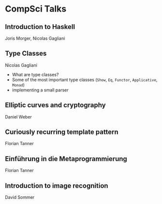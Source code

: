 # CompSci Talks

## Introduction to Haskell

Joris Morger, Nicolas Gagliani

## Type Classes
Nicolas Gagliani
- What are type classes?
- Some of the most important type classes (`Show`, `Eq`, `Functor`, `Applicative`, `Monad`)
- implementing a small parser

## Elliptic curves and cryptography

Daniel Weber

## Curiously recurring template pattern

Florian Tanner

## Einführung in die Metaprogrammierung

Florian Tanner

## Introduction to image recognition

David Sommer
